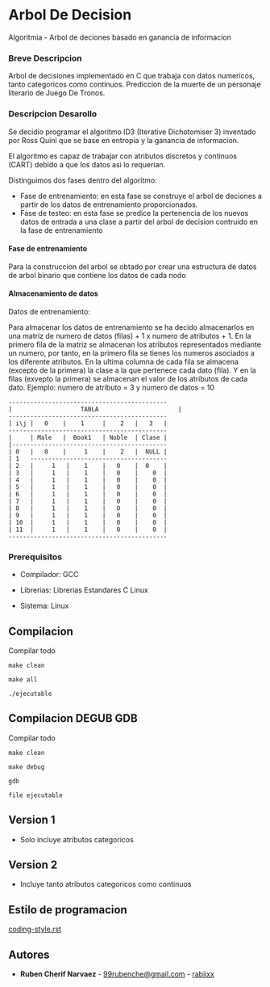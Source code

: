# Arbol De Decision 

Algoritmia - Arbol de deciones basado en ganancia de informacion


### Breve Descripcion

Arbol de decisiones implementado en C que trabaja con datos numericos, tanto categoricos como continuos.
Prediccion de la muerte de un personaje literario de Juego De Tronos.

### Descripcion Desarollo

Se decidio programar el algoritmo ID3 (Iterative Dichotomiser 3) inventado por Ross Quinl que se base en entropia y la ganancia de informacion.

El algoritmo es capaz de trabajar con atributos discretos y continuos (CART) debido a que los datos asi lo requerian.

Distinguimos dos fases dentro del algoritmo: 

* Fase de entrenamiento: en esta fase se construye el arbol de deciones a partir de los datos de entrenamiento proporcionados.
* Fase de testeo: en esta fase se predice la pertenencia de los nuevos datos de entrada a una clase a partir del arbol de decision contruido en la fase de entrenamiento


#### Fase de entrenamiento

Para la construccion del arbol se obtado por crear una estructura de datos de arbol binario que contiene los datos de cada nodo

#### Almacenamiento de datos
Datos de entrenamiento:

Para almacenar los datos de entrenamiento se ha decido almacenarlos en una matriz de numero de datos (filas) + 1 x numero de atributos + 1. 
En la primero fila de la matriz se almacenan los atributos representados mediante un numero, por tanto, en la primero fila se tienes los numeros asociados a los diferente atributos.
En la ultima columna de cada fila se almacena (excepto de la primera) la clase a la que pertenece cada dato (fila).
Y en la filas (exvepto la primera) se almacenan el valor de los atributos de cada dato.
Ejemplo: numero de atributo = 3 y numero de datos = 10

	--------------------------------------------
	|					TABLA					   |
	--------------------------------------------
	| i\j |   0    |    1     |    2   |   3   |
	--------------------------------------------
	|     | Male   |  Book1   | Noble  | Clase |
	|-------------------------------------------
	| 0   |   0    |     1    |    2   |  NULL |
	| 1   --------------------------------------
	| 2   | 	1   |    1    |   0    |  0    |
	| 3   | 	1   |    1    |   0    | 	0  |
	| 4   | 	1   |    1    |   0    | 	0  |
	| 5   | 	1   |    1    |   0    | 	0  |
	| 6   | 	1   |    1    |   0    | 	0  |
	| 7   | 	1   |    1    |   0    | 	0  |
	| 8   | 	1   |    1    |   0    | 	0  |
	| 9   | 	1   |    1    |   0    | 	0  |
	| 10  | 	1   |    1    |   0    | 	0  |
	| 11  | 	1   |    1    |   0    | 	0  |
	--------------------------------------------


### Prerequisitos

* Compilador: GCC

* Librerias: Librerias Estandares C Linux

* Sistema: Linux 

## Compilacion

Compilar todo

```
make clean 
```
```
make all 
```
```
./ejecutable 
```

## Compilacion DEGUB GDB

Compilar todo

```
make clean 
```
```
make debug
```
```
gdb 
```
```
file ejecutable 
```

## Version 1

* Solo incluye atributos categoricos

## Version 2

* Incluye tanto atributos categoricos como continuos


## Estilo de programacion

[coding-style.rst](https://github.com/torvalds/linux/blob/master/Documentation/process/coding-style.rst)

## Autores

* **Ruben Cherif Narvaez** - 99rubenche@gmail.com - [rabiixx](https://github.com/rabiixx)
